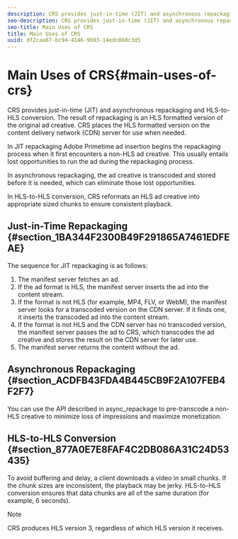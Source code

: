 ```yaml
---
description: CRS provides just-in-time (JIT) and asynchronous repackaging and HLS-to-HLS conversion. The result of repackaging is an HLS formatted version of the original ad creative. CRS places the HLS formatted version on the content delivery network (CDN) server for use when needed.
seo-description: CRS provides just-in-time (JIT) and asynchronous repackaging and HLS-to-HLS conversion. The result of repackaging is an HLS formatted version of the original ad creative. CRS places the HLS formatted version on the content delivery network (CDN) server for use when needed.
seo-title: Main Uses of CRS
title: Main Uses of CRS
uuid: df2caa67-bc94-4146-9b93-14edc060c3d5
---
```


# Main Uses of CRS{#main-uses-of-crs}

CRS provides just-in-time (JIT) and asynchronous repackaging and HLS-to-HLS conversion. The result of repackaging is an HLS formatted version of the original ad creative. CRS places the HLS formatted version on the content delivery network (CDN) server for use when needed.

In JIT repackaging Adobe Primetime ad insertion begins the repackaging process when it first encounters a non-HLS ad creative. This usually entails lost opportunities to run the ad during the repackaging process.

In asynchronous repackaging, the ad creative is transcoded and stored before it is needed, which can eliminate those lost opportunities.

In HLS-to-HLS conversion, CRS reformats an HLS ad creative into appropriate sized chunks to ensure consistent playback.

## Just-in-Time Repackaging {#section_1BA344F2300B49F291865A7461EDFEAE}

The sequence for JIT repackaging is as follows:

1. The manifest server fetches an ad.
1. If the ad format is HLS, the manifest server inserts the ad into the content stream.
1. If the format is not HLS (for example, MP4, FLV, or WebM), the manifest server looks for a transcoded version on the CDN server. If it finds one, it inserts the transcoded ad into the content stream.
1. If the format is not HLS and the CDN server has no transcoded version, the manifest server passes the ad to CRS, which transcodes the ad creative and stores the result on the CDN server for later use.
1. The manifest server returns the content without the ad.

## Asynchronous Repackaging {#section_ACDFB43FDA4B445CB9F2A107FEB4F2F7}

You can use the API described in  async_repackage  to pre-transcode a non-HLS creative to minimize loss of impressions and maximize monetization.

## HLS-to-HLS Conversion {#section_877A0E7E8FAF4C2DB086A31C24D53435}

To avoid buffering and delay, a client downloads a video in small chunks. If the chunk sizes are inconsistent, the playback may be jerky. HLS-to-HLS conversion ensures that data chunks are all of the same duration (for example, 6 seconds).

>[!NOTE]
>
>CRS produces HLS version 3, regardless of which HLS version it receives.
